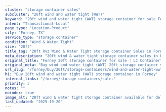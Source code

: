 ```yaml
---
cluster: "storage container sales"
subcluster: "20ft wind and water tight (WWT)"
keyword: "20ft wind and water tight (WWT) storage container for sale Forney, TX"
intent: "Transactional-Local"
page_type: "Location-Product"
city: "Forney, TX"
service_type: "storage container"
condition: "Wind & Water Tight"
size: "20ft"
title_tag: "20ft Rvz Wind & Water Tight storage container Sales in Forney | LC Container"
meta_description: "20ft wind & water tight storage container sales in Forney. Fast delivery, competitive pricing. Serving storage containers area. Quote ID: IXP. Call (214) 524-4168 for your free quote today."
original_title: "Forney 20ft storage container for sale | LC Container"
original_meta: "Buy wind and water tight (WWT) 20ft storage container sale with local delivery in Forney, TX. LC Container — local Since 2003. Request a fast quote today."
url_slug: "/forney/buy/20ft/storage-containers/wind-and-water-tight-wwt"
h1: "Buy 20ft wind and water tight (WWT) storage container in Forney"
internal_links: "/forney/storage-containers/sales"
priority: 3
notes: ""
noindex: true
image_alt: "20ft wind & water tight storage container available for delivery in Forney"
last_updated: "2025-10-20"
---
```


<!-- TODO: Add unique city/inventory copy, images, and internal links here. -->
